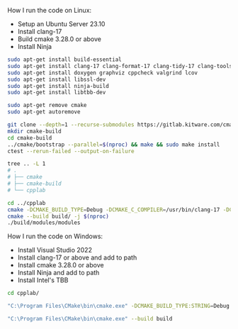 How I run the code on Linux:
- Setup an Ubuntu Server 23.10
- Install clang-17
- Build cmake 3.28.0 or above
- Install Ninja

```bash
sudo apt-get install build-essential
sudo apt-get install clang-17 clang-format-17 clang-tidy-17 clang-tools-17
sudo apt-get install doxygen graphviz cppcheck valgrind lcov
sudo apt-get install libssl-dev
sudo apt-get install ninja-build
sudo apt-get install libtbb-dev

sudo apt-get remove cmake
sudo apt-get autoremove

git clone --depth=1 --recurse-submodules https://gitlab.kitware.com/cmake/cmake.git
mkdir cmake-build
cd cmake-build
../cmake/bootstrap --parallel=$(nproc) && make && sudo make install
ctest --rerun-failed --output-on-failure

tree .. -L 1
# .
# ├── cmake
# ├── cmake-build
# └── cpplab

cd ../cpplab
cmake -DCMAKE_BUILD_TYPE=Debug -DCMAKE_C_COMPILER=/usr/bin/clang-17 -DCMAKE_CXX_COMPILER=/usr/bin/clang++-17 -B build -G Ninja
cmake --build build/ -j $(nproc)
./build/modules/modules
```

How I run the code on Windows:
- Install Visual Studio 2022
- Install clang-17 or above and add to path
- Install cmake 3.28.0 or above
- Install Ninja and add to path
- Install Intel's TBB

```bash
cd cpplab/

"C:\Program Files\CMake\bin\cmake.exe" -DCMAKE_BUILD_TYPE:STRING=Debug -DCMAKE_EXPORT_COMPILE_COMMANDS:BOOL=TRUE "-DCMAKE_C_COMPILER:FILEPATH=C:\Program Files\LLVM\bin\clang.exe" "-DCMAKE_CXX_COMPILER:FILEPATH=C:\Program Files\LLVM\bin\clang++.exe" -S . -B build "-DCMAKE_MAKE_PROGRAM=C:\Ninja\ninja.exe" -G Ninja

"C:\Program Files\CMake\bin\cmake.exe" --build build
```
